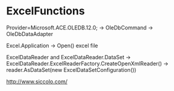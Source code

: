 # ExcelFunctions

Provider=Microsoft.ACE.OLEDB.12.0; -> OleDbCommand -> OleDbDataAdapter

Excel.Application -> Open() excel file

ExcelDataReader and ExcelDataReader.DataSet -> ExcelDataReader.ExcelReaderFactory.CreateOpenXmlReader() -> reader.AsDataSet(new ExcelDataSetConfiguration())

http://www.siccolo.com/
